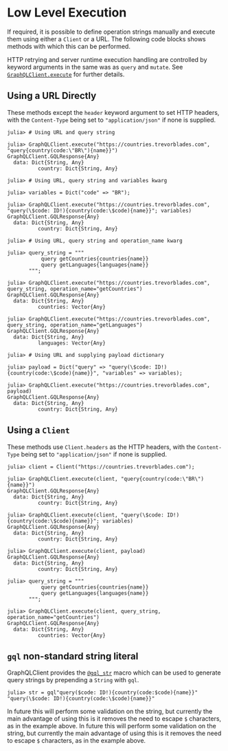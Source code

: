 # Low Level Execution

If required, it is possible to define operation strings manually and execute them using either a `Client` or a URL. The following code blocks shows methods with which this can be performed.

HTTP retrying and server runtime execution handling are controlled by keyword arguments in the same was as `query` and `mutate`. See [`GraphQLClient.execute`](@ref) for further details.
## Using a URL Directly

These methods except the `header` keyword argument to set HTTP headers, with the `Content-Type` being set to `"application/json"` if none is supplied.

```jldoctest execute; setup=:(using GraphQLClient)
julia> # Using URL and query string

julia> GraphQLClient.execute("https://countries.trevorblades.com", "query{country(code:\"BR\"){name}}")
GraphQLClient.GQLResponse{Any}
  data: Dict{String, Any}
          country: Dict{String, Any}

julia> # Using URL, query string and variables kwarg

julia> variables = Dict("code" => "BR");

julia> GraphQLClient.execute("https://countries.trevorblades.com", "query(\$code: ID!){country(code:\$code){name}}"; variables)
GraphQLClient.GQLResponse{Any}
  data: Dict{String, Any}
          country: Dict{String, Any}

julia> # Using URL, query string and operation_name kwarg

julia> query_string = """
           query getCountries{countries{name}}
           query getLanguages{languages{name}}
       """;

julia> GraphQLClient.execute("https://countries.trevorblades.com", query_string, operation_name="getCountries")
GraphQLClient.GQLResponse{Any}
  data: Dict{String, Any}
          countries: Vector{Any}

julia> GraphQLClient.execute("https://countries.trevorblades.com", query_string, operation_name="getLanguages")
GraphQLClient.GQLResponse{Any}
  data: Dict{String, Any}
          languages: Vector{Any}

julia> # Using URL and supplying payload dictionary

julia> payload = Dict("query" => "query(\$code: ID!){country(code:\$code){name}}", "variables" => variables);

julia> GraphQLClient.execute("https://countries.trevorblades.com", payload)
GraphQLClient.GQLResponse{Any}
  data: Dict{String, Any}
          country: Dict{String, Any}

```

## Using a `Client`

These methods use `Client.headers` as the HTTP headers, with the `Content-Type` being set to `"application/json"` if none is supplied.

```jldoctest execute
julia> client = Client("https://countries.trevorblades.com");

julia> GraphQLClient.execute(client, "query{country(code:\"BR\"){name}}")
GraphQLClient.GQLResponse{Any}
  data: Dict{String, Any}
          country: Dict{String, Any}

julia> GraphQLClient.execute(client, "query(\$code: ID!){country(code:\$code){name}}"; variables)
GraphQLClient.GQLResponse{Any}
  data: Dict{String, Any}
          country: Dict{String, Any}

julia> GraphQLClient.execute(client, payload)
GraphQLClient.GQLResponse{Any}
  data: Dict{String, Any}
          country: Dict{String, Any}

julia> query_string = """
           query getCountries{countries{name}}
           query getLanguages{languages{name}}
       """;

julia> GraphQLClient.execute(client, query_string, operation_name="getCountries")
GraphQLClient.GQLResponse{Any}
  data: Dict{String, Any}
          countries: Vector{Any}
```

## `gql` non-standard string literal

GraphQLClient provides the [`@gql_str`](@ref) macro which can be used to generate query strings by prepending a `String` with `gql`.

```julia-repl
julia> str = gql"query($code: ID!){country(code:$code){name}}"
"query(\$code: ID!){country(code:\$code){name}}"
```

In future this will perform some validation on the string, but currently the main advantage of using this is it removes the need to escape `$` characters, as in the example above.
In future this will perform some validation on the string, but currently the main advantage of using this is it removes the need to escape `$` characters, as in the example above.
